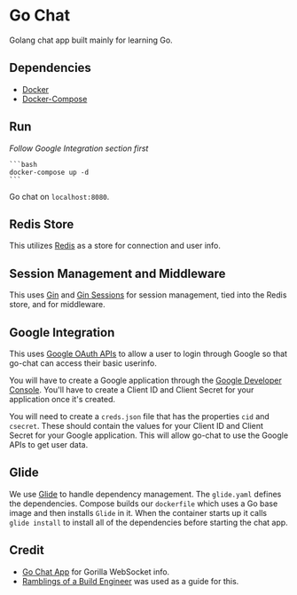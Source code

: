 # Go Chat

Golang chat app built mainly for learning Go.

## Dependencies

- [Docker](https://www.docker.com/)
- [Docker-Compose](https://docs.docker.com/compose/)

## Run

*Follow Google Integration section first*

    ```bash
    docker-compose up -d
    ```

Go chat on `localhost:8080`.

## Redis Store

This utilizes [Redis](https://redis.io/) as a store for connection and user info.

## Session Management and Middleware

This uses [Gin](https://github.com/gin-gonic/gin) and [Gin Sessions](https://github.com/gin-contrib/sessions) for session management, tied into the Redis store, and for middleware.

## Google Integration

This uses [Google OAuth APIs](https://developers.google.com/identity/protocols/OAuth2) to allow a user to login through Google
so that go-chat can access their basic userinfo.

You will have to create a Google application through the [Google Developer Console](https://console.developers.google.com). You'll have to create a
Client ID and Client Secret for your application once it's created.

You will need to create a `creds.json` file that has the properties `cid` and `csecret`. These should contain the values for your Client ID and Client
Secret for your Google application. This will allow go-chat to use the Google APIs to get user data.

## Glide

We use [Glide](https://github.com/Masterminds/glide) to handle dependency management. The `glide.yaml` defines the dependencies. Compose builds our `dockerfile` which uses a Go base image and then installs `Glide` in it. When the container starts up it calls `glide install` to install all of the dependencies before starting the chat app.

## Credit

- [Go Chat App](https://scotch.io/bar-talk/build-a-realtime-chat-server-with-go-and-websockets) for Gorilla WebSocket info.
- [Ramblings of a Build Engineer](https://skarlso.github.io/2016/06/12/google-signin-with-go/) was used as a guide for this.
